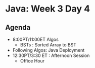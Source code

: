 # Java: Week 3 Day 4
## Agenda
- 8:00PT/11:00ET Algos
    - BSTs : Sorted Array to BST
- Following Algos: Java Deployment
- 12:30PT/3:30 ET : Afternoon Session
    - Office Hour